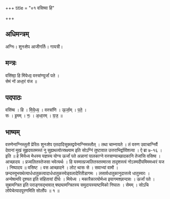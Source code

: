+++
title = "०१ वसिष्वा हि"

+++
## अधिमन्त्रम्
अग्निः। शुनःशेप आजीगर्तिः। गायत्री।

## मन्त्रः
वसि॑ष्वा॒ हि मि॑येध्य॒ वस्त्रा॑ण्यूर्जां पते ।  
सेमं नो॑ अध्व॒रं य॑ज ॥

## पदपाठः
वसि॑ष्व । हि । मि॒ये॒ध्य॒ । वस्त्रा॑णि । ऊ॒र्जा॒म् । प॒ते॒ ।  
सः । इ॒मम् । नः॒ । अ॒ध्व॒रम् । य॒ज॒ ॥

## भाष्यम्
वरुणेनाग्निस्तुतौ प्रेरितः शुनःशेप एतदादिसूक्तद्वयेनाग्निमस्तौत् । तथा चाम्नायते । तं वरुण उवाचाग्निर्वै देवानां मुखं सुहृदयतमस्तं नु सुह्यथत्वोत्स्रक्ष्याम इति सोऽग्निं तुष्टावात उत्तराभिर्द्वाविंशत्या । ऐ ब्रा ७-१६ । इति ॥ हे मियेध्य मेधस्य यज्ञस्य योग्य ऊर्जां पते अन्नानां पालकाग्ने वस्त्राण्याच्छादकानि तेजांसि वसिष्व । आच्छादय । प्रज्वलितस्तेजसा भवेत्यर्थः । हि यस्मात्प्रज्वलितस्तस्मात्स तादृशस्त्वं नोऽस्मदीयमिममध्वरं यज । निष्पादय ॥ वसिष्ट । वस आच्छादने । लोट थासः से । सवाभ्यां वामौ । छन्दस्युभयथेत्यार्धधातुकत्वादार्धधातुकस्येड्वलादेरितीडागमः । लसार्वधातुकानुदात्तत्वे धातुस्वरः । अन्येषामपि दृश्यत इति संहितायां दीर्घः । मियेध्य । मकारैकारयोर्मध्य इयागमश्छान्दसः । ऊर्जां पते । सुबामन्त्रित इति पराङ्गवद्भावात् षष्ठ्यामन्त्रितस्य समुदायस्याष्टमिको निघातः । सेमम् । सोऽचि लोपेचेत्पादपूरणमिति सोर्लोपः ॥ १ ॥